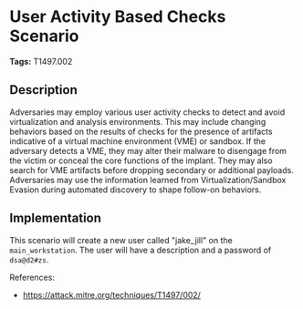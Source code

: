 # User Activity Based Checks Scenario

**Tags:** T1497.002

## Description

Adversaries may employ various user activity checks to detect and avoid virtualization and analysis environments. This may include changing behaviors based on the results of checks for the presence of artifacts indicative of a virtual machine environment (VME) or sandbox. If the adversary detects a VME, they may alter their malware to disengage from the victim or conceal the core functions of the implant. They may also search for VME artifacts before dropping secondary or additional payloads. Adversaries may use the information learned from Virtualization/Sandbox Evasion during automated discovery to shape follow-on behaviors.

## Implementation

This scenario will create a new user called "jake_jill" on the `main_workstation`. The user will have a description and a password of `dsa@d2#zs`.

References:

- https://attack.mitre.org/techniques/T1497/002/